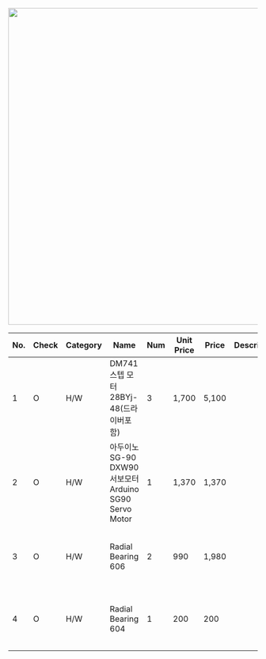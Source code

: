 <img src="https://cdn.thingiverse.com/renders/27/35/04/06/01/77b41d49e41b53cb0cd6f59aadbf8ba1_preview_featured.jpg" width="640"><br>

No.	|	Check	|	Category	|	Name	|	Num	|	Unit Price	|	 Price 	|	Description	|	Seller	|	Link fo shopping
---	|	---	|	---	|	---	|	---	|	---	|	---	|	---	|	---	|	---
1	|	O	|	H/W	|	DM741 스텝 모터 28BYj-48(드라이버포함)	|	3	|	 1,700 	|	 5,100 	|		|	11번가(비앤씨0)	|	http://www.11st.co.kr/product/SellerProductDetail.tmall?method=getSellerProductDetail&prdNo=2351295952&gclid=Cj0KCQjw9pDpBRCkARIsAOzRzitsGxphuepOyixfBlgV6_ck1kU-4FfmzwDAgxnjbUdyUHz7sJZC8vYaArrMEALw_wcB&utm_term=&utm_campaign=%B1%B8%B1%DB%BC%EE%C7%CEPC+%C3%DF%B0%A1%C0%DB%BE%F7&utm_source=%B1%B8%B1%DB_PC_S_%BC%EE%C7%CE&utm_medium=%B0%CB%BB%F6
2	|	O	|	H/W	|	아두이노 SG-90 DXW90 서보모터 Arduino SG90 Servo Motor	|	1	|	 1,370 	|	 1,370 	|		|	네이버쇼핑(협신전자)	|	https://smartstore.naver.com/ic11401/products/550103576?NaPm=ct%3Djxvy4qa8%7Cci%3D8688daf5c09775c50514b9156828dfd51b58492b%7Ctr%3Dsls%7Csn%3D434525%7Chk%3D91d197ad8e29cb861aabb909573e67c35c4f8216
3	|	O	|	H/W	|	Radial Bearing	606	|	2	|	 990 	|	 1,980 	|		|	네이버쇼핑(레셔널 마켓)	|	https://smartstore.naver.com/rationalmarket/products/2297125013?NaPm=ct%3Djxvy8frs%7Cci%3D76571ea51ba824500476308fe8186eb18fadd8d1%7Ctr%3Dsls%7Csn%3D561707%7Chk%3D6835e47732e193048628f0fb5c588dfe3b11b152
4	|	O	|	H/W	|	Radial Bearing	604	|	1	|	 200 	|	 200 	|		|	네이버쇼핑(제페토닷컴)	|	https://smartstore.naver.com/xepetto/products/4357657315?NaPm=ct%3Djxvyg8mw%7Cci%3De181eae759ac9d8652bf85fee5119bbc097c2623%7Ctr%3Dslsl%7Csn%3D287307%7Cic%3D%7Chk%3D366893b3ecfc99979dceda1bf45cf9e2be74e2be
